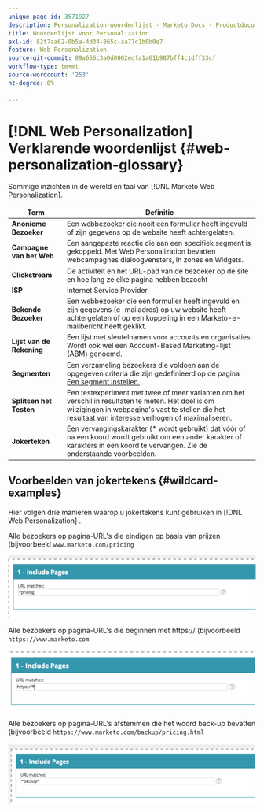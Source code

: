 ```yaml
---
unique-page-id: 3571927
description: Personalization-woordenlijst - Marketo Docs - Productdocumentatie
title: Woordenlijst voor Personalization
exl-id: 82f7aa62-0b5a-4d34-865c-aa77c1b0b0e7
feature: Web Personalization
source-git-commit: 09a656c3a0d0002edfa1a61b987bff4c1dff33cf
workflow-type: tm+mt
source-wordcount: '253'
ht-degree: 0%

---
```


# [!DNL Web Personalization] Verklarende woordenlijst {#web-personalization-glossary}

Sommige inzichten in de wereld en taal van [!DNL Marketo Web Personalization].

| Term | Definitie |
|---|---|
| **Anonieme Bezoeker** | Een webbezoeker die nooit een formulier heeft ingevuld of zijn gegevens op de website heeft achtergelaten. |
| **Campagne van het Web** | Een aangepaste reactie die aan een specifiek segment is gekoppeld. Met Web Personalization bevatten webcampagnes dialoogvensters, In zones en Widgets. |
| **Clickstream** | De activiteit en het URL-pad van de bezoeker op de site en hoe lang ze elke pagina hebben bezocht |
| **ISP** | Internet Service Provider |
| **Bekende Bezoeker** | Een webbezoeker die een formulier heeft ingevuld en zijn gegevens (e-mailadres) op uw website heeft achtergelaten of op een koppeling in een Marketo-e-mailbericht heeft geklikt. |
| **Lijst van de Rekening** | Een lijst met sleutelnamen voor accounts en organisaties. Wordt ook wel een Account-Based Marketing-lijst (ABM) genoemd. |
| **Segmenten** | Een verzameling bezoekers die voldoen aan de opgegeven criteria die zijn gedefinieerd op de pagina [&#x200B; Een segment instellen &#x200B;](/help/marketo/product-docs/web-personalization/using-web-segments/web-segments.md) . |
| **Splitsen het Testen** | Een testexperiment met twee of meer varianten om het verschil in resultaten te meten. Het doel is om wijzigingen in webpagina&#39;s vast te stellen die het resultaat van interesse verhogen of maximaliseren. |
| **Jokerteken** | Een vervangingskarakter (&#42; wordt gebruikt) dat vóór of na een koord wordt gebruikt om een ander karakter of karakters in een koord te vervangen. Zie de onderstaande voorbeelden. |

## Voorbeelden van jokertekens {#wildcard-examples}

Hier volgen drie manieren waarop u jokertekens kunt gebruiken in [!DNL Web Personalization] .

Alle bezoekers op pagina-URL&#39;s die eindigen op basis van prijzen (bijvoorbeeld `www.marketo.com/pricing`

![](assets/wildcard-example-1.png)

Alle bezoekers op pagina-URL&#39;s die beginnen met https:// (bijvoorbeeld `https://www.marketo.com`

![](assets/wildcard-example-2.png)

Alle bezoekers op pagina-URL&#39;s afstemmen die het woord back-up bevatten (bijvoorbeeld `https://www.marketo.com/backup/pricing.html`

![](assets/wildcard-example-3.png)
